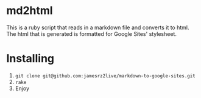 # md2html
This is a ruby script that reads in a markdown file and converts it to html. The html that is generated is formatted for Google Sites' stylesheet.

# Installing

1. `git clone git@github.com:jamesrz2live/markdown-to-google-sites.git`
2. `rake`
3. Enjoy
